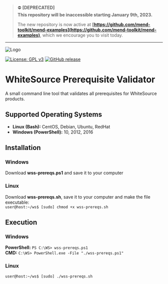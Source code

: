 > :no_entry: **[DEPRECATED]**  
> **This repository will be inaccessible starting January 9th, 2023.**  
> 
> The new repository is now active at **[https://github.com/mend-toolkit/mend-examples](https://github.com/mend-toolkit/mend-examples)**, which we encourage you to visit today.  
---

![Logo](https://whitesource-resources.s3.amazonaws.com/ws-sig-images/Whitesource_Logo_178x44.png)  

[![License: GPL v3](https://img.shields.io/badge/License-GPLv3-blue.svg)](https://www.gnu.org/licenses/gpl-3.0)
[![GitHub release](https://img.shields.io/github/release/whitesource-ft/wss-prereqs.svg)](https://github.com/whitesource-ft/wss-prereqs/releases/latest)  
# WhiteSource Prerequisite Validator
A small command line tool that validates all prerequisites for WhiteSource products.

## Supported Operating Systems
- **Linux (Bash):**	CentOS, Debian, Ubuntu, RedHat
- **Windows (PowerShell):**	10, 2012, 2016

## Installation
### Windows
Download **wss-prereqs.ps1** and save it to your computer

### Linux
Download **wss-prereqs.sh**, save it to your computer and make the file executable:  
   `user@host:~/ws$ [sudo] chmod +x wss-prereqs.sh`  

## Execution
### Windows
**PowerShell:** `PS C:\WS> wss-prereqs.ps1`  
**CMD:** `C:\WS> PowerShell.exe -File "./wss-prereqs.ps1"`  

### Linux
   `user@host:~/ws$ [sudo] ./wss-prereqs.sh`  
